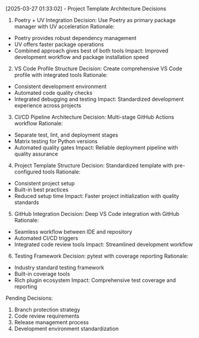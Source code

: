 [2025-03-27 01:33:02] - Project Template Architecture Decisions

1. Poetry + UV Integration
   Decision: Use Poetry as primary package manager with UV acceleration
   Rationale:

- Poetry provides robust dependency management
- UV offers faster package operations
- Combined approach gives best of both tools
  Impact: Improved development workflow and package installation speed

2. VS Code Profile Structure
   Decision: Create comprehensive VS Code profile with integrated tools
   Rationale:

- Consistent development environment
- Automated code quality checks
- Integrated debugging and testing
  Impact: Standardized development experience across projects

3. CI/CD Pipeline Architecture
   Decision: Multi-stage GitHub Actions workflow
   Rationale:

- Separate test, lint, and deployment stages
- Matrix testing for Python versions
- Automated quality gates
  Impact: Reliable deployment pipeline with quality assurance

4. Project Template Structure
   Decision: Standardized template with pre-configured tools
   Rationale:

- Consistent project setup
- Built-in best practices
- Reduced setup time
  Impact: Faster project initialization with quality standards

5. GitHub Integration
   Decision: Deep VS Code integration with GitHub
   Rationale:

- Seamless workflow between IDE and repository
- Automated CI/CD triggers
- Integrated code review tools
  Impact: Streamlined development workflow

6. Testing Framework
   Decision: pytest with coverage reporting
   Rationale:

- Industry standard testing framework
- Built-in coverage tools
- Rich plugin ecosystem
  Impact: Comprehensive test coverage and reporting

Pending Decisions:

1. Branch protection strategy
2. Code review requirements
3. Release management process
4. Development environment standardization
